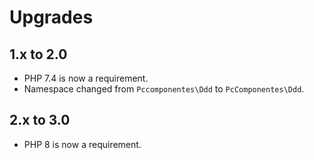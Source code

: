 # Upgrades

## 1.x to 2.0
* PHP 7.4 is now a requirement.
* Namespace changed from `Pccomponentes\Ddd` to `PcComponentes\Ddd`.

## 2.x to 3.0
* PHP 8 is now a requirement.